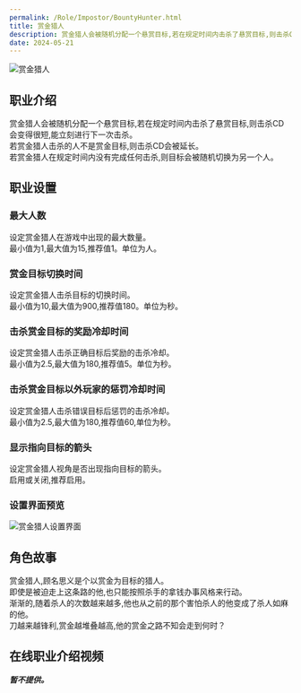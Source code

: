 ```yaml
---
permalink: /Role/Impostor/BountyHunter.html
title: 赏金猎人
description: 赏金猎人会被随机分配一个悬赏目标,若在规定时间内击杀了悬赏目标,则击杀CD会变得很短,能立刻进行下一次击杀。若赏金猎人击杀的人不是赏金目标,则击杀CD会被延长。若赏金猎人在规定时间内没有完成任何击杀,则目标会被随机切换为另一个人。
date: 2024-05-21
---
```

![赏金猎人](https://cn-sy1.rains3.com/xtremewave/BountyHunter.png)
## 职业介绍
赏金猎人会被随机分配一个悬赏目标,若在规定时间内击杀了悬赏目标,则击杀CD会变得很短,能立刻进行下一次击杀。<br>
若赏金猎人击杀的人不是赏金目标,则击杀CD会被延长。<br>
若赏金猎人在规定时间内没有完成任何击杀,则目标会被随机切换为另一个人。
## 职业设置
### 最大人数
设定赏金猎人在游戏中出现的最大数量。<br>
最小值为1,最大值为15,推荐值1。单位为人。
### 赏金目标切换时间
设定赏金猎人击杀目标的切换时间。<br>
最小值为10,最大值为900,推荐值180。单位为秒。
### 击杀赏金目标的奖励冷却时间
设定赏金猎人击杀正确目标后奖励的击杀冷却。<br>
最小值为2.5,最大值为180,推荐值5。单位为秒。
### 击杀赏金目标以外玩家的惩罚冷却时间
设定赏金猎人击杀错误目标后惩罚的击杀冷却。<br>
最小值为2.5,最大值为180,推荐值60,单位为秒。
### 显示指向目标的箭头
设定赏金猎人视角是否出现指向目标的箭头。<br>
启用或关闭,推荐启用。
### 设置界面预览
![赏金猎人设置界面](https://cn-sy1.rains3.com/xtremewave/BountyHunter-OptUI.png)
## 角色故事
赏金猎人,顾名思义是个以赏金为目标的猎人。<br>
即使是被迫走上这条路的他,也只能按照杀手的拿钱办事风格来行动。<br>
渐渐的,随着杀人的次数越来越多,他也从之前的那个害怕杀人的他变成了杀人如麻的他。<br>
刀越来越锋利,赏金越堆叠越高,他的赏金之路不知会走到何时？
## 在线职业介绍视频
***暂不提供。***